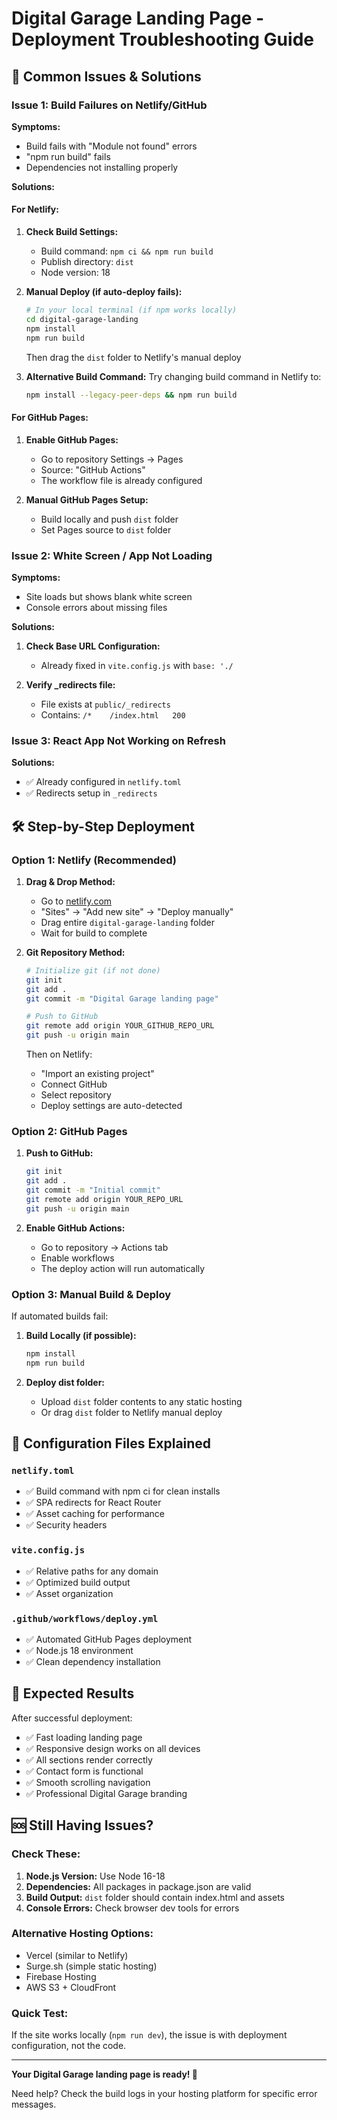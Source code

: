 # Digital Garage Landing Page - Deployment Troubleshooting Guide

## 🚨 **Common Issues & Solutions**

### Issue 1: Build Failures on Netlify/GitHub

**Symptoms:**
- Build fails with "Module not found" errors
- "npm run build" fails
- Dependencies not installing properly

**Solutions:**

#### For Netlify:
1. **Check Build Settings:**
   - Build command: `npm ci && npm run build`
   - Publish directory: `dist`
   - Node version: 18

2. **Manual Deploy (if auto-deploy fails):**
   ```bash
   # In your local terminal (if npm works locally)
   cd digital-garage-landing
   npm install
   npm run build
   ```
   Then drag the `dist` folder to Netlify's manual deploy

3. **Alternative Build Command:**
   Try changing build command in Netlify to:
   ```bash
   npm install --legacy-peer-deps && npm run build
   ```

#### For GitHub Pages:
1. **Enable GitHub Pages:**
   - Go to repository Settings → Pages
   - Source: "GitHub Actions"
   - The workflow file is already configured

2. **Manual GitHub Pages Setup:**
   - Build locally and push `dist` folder
   - Set Pages source to `dist` folder

### Issue 2: White Screen / App Not Loading

**Symptoms:**
- Site loads but shows blank white screen
- Console errors about missing files

**Solutions:**

1. **Check Base URL Configuration:**
   - Already fixed in `vite.config.js` with `base: './`

2. **Verify _redirects file:**
   - File exists at `public/_redirects`
   - Contains: `/*    /index.html   200`

### Issue 3: React App Not Working on Refresh

**Solutions:**
- ✅ Already configured in `netlify.toml`
- ✅ Redirects setup in `_redirects`

## 🛠 **Step-by-Step Deployment**

### Option 1: Netlify (Recommended)

1. **Drag & Drop Method:**
   - Go to [netlify.com](https://netlify.com)
   - "Sites" → "Add new site" → "Deploy manually"
   - Drag entire `digital-garage-landing` folder
   - Wait for build to complete

2. **Git Repository Method:**
   ```bash
   # Initialize git (if not done)
   git init
   git add .
   git commit -m "Digital Garage landing page"
   
   # Push to GitHub
   git remote add origin YOUR_GITHUB_REPO_URL
   git push -u origin main
   ```
   
   Then on Netlify:
   - "Import an existing project"
   - Connect GitHub
   - Select repository
   - Deploy settings are auto-detected

### Option 2: GitHub Pages

1. **Push to GitHub:**
   ```bash
   git init
   git add .
   git commit -m "Initial commit"
   git remote add origin YOUR_REPO_URL
   git push -u origin main
   ```

2. **Enable GitHub Actions:**
   - Go to repository → Actions tab
   - Enable workflows
   - The deploy action will run automatically

### Option 3: Manual Build & Deploy

If automated builds fail:

1. **Build Locally (if possible):**
   ```bash
   npm install
   npm run build
   ```

2. **Deploy dist folder:**
   - Upload `dist` folder contents to any static hosting
   - Or drag `dist` folder to Netlify manual deploy

## 🔧 **Configuration Files Explained**

### `netlify.toml`
- ✅ Build command with npm ci for clean installs
- ✅ SPA redirects for React Router
- ✅ Asset caching for performance
- ✅ Security headers

### `vite.config.js`
- ✅ Relative paths for any domain
- ✅ Optimized build output
- ✅ Asset organization

### `.github/workflows/deploy.yml`
- ✅ Automated GitHub Pages deployment
- ✅ Node.js 18 environment
- ✅ Clean dependency installation

## 📱 **Expected Results**

After successful deployment:
- ✅ Fast loading landing page
- ✅ Responsive design works on all devices
- ✅ All sections render correctly
- ✅ Contact form is functional
- ✅ Smooth scrolling navigation
- ✅ Professional Digital Garage branding

## 🆘 **Still Having Issues?**

### Check These:
1. **Node.js Version:** Use Node 16-18
2. **Dependencies:** All packages in package.json are valid
3. **Build Output:** `dist` folder should contain index.html and assets
4. **Console Errors:** Check browser dev tools for errors

### Alternative Hosting Options:
- Vercel (similar to Netlify)
- Surge.sh (simple static hosting)
- Firebase Hosting
- AWS S3 + CloudFront

### Quick Test:
If the site works locally (`npm run dev`), the issue is with deployment configuration, not the code.

---
**Your Digital Garage landing page is ready! 🚀**

Need help? Check the build logs in your hosting platform for specific error messages.
